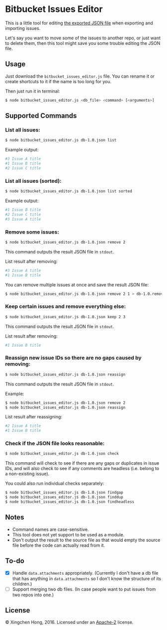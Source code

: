 Bitbucket Issues Editor
=======================

This is a little tool for editing [the exported JSON file](https://confluence.atlassian.com/x/eJG3Ew) when exporting and importing issues.

Let's say you want to move some of the issues to another repo, or just want to delete them, then this tool might save you some trouble editing the JSON file.

Usage
-----

Just download the `bitbucket_issues_editor.js` file. You can rename it or create shortcuts to it if the name is too long for you.

Then just run it in terminal:
```Bash
$ node bitbucket_issues_editor.js <db_file> <command> [<arguments>]
```

Supported Commands
------------------

### List all issues:
```Bash
$ node bitbucket_issues_editor.js db-1.0.json list
```

Example output:
```Bash
#3 Issue A title
#1 Issue B title
#2 Issue C title
```

### List all issues (sorted):
```Bash
$ node bitbucket_issues_editor.js db-1.0.json list sorted
```

Example output:
```Bash
#1 Issue B title
#2 Issue C title
#3 Issue A title
```

### Remove some issues:
```Bash
$ node bitbucket_issues_editor.js db-1.0.json remove 2
```

This command outputs the result JSON file in `stdout`.

List result after removing:
```Bash
#3 Issue A title
#1 Issue B title
```

You can remove multiple issues at once and save the result JSON file:
```Bash
$ node bitbucket_issues_editor.js db-1.0.json remove 2 1 > db-1.0.removed.json
```

### Keep certain issues and remove everything else:
```Bash
$ node bitbucket_issues_editor.js db-1.0.json keep 2 3
```

This command outputs the result JSON file in `stdout`.

List result after removing:
```Bash
#1 Issue B title
```

### Reassign new issue IDs so there are no gaps caused by removing:
```Bash
$ node bitbucket_issues_editor.js db-1.0.json reassign
```

This command outputs the result JSON file in `stdout`.

Example:
```Bash
$ node bitbucket_issues_editor.js db-1.0.json remove 2
$ node bitbucket_issues_editor.js db-1.0.json reassign
```

List result after reassigning:
```Bash
#2 Issue A title
#1 Issue B title
```

### Check if the JSON file looks reasonable:
```Bash
$ node bitbucket_issues_editor.js db-1.0.json check
```

This command will check to see if there are any gaps or duplicates in issue IDs, and will also check to see if any comments are headless (i.e. belong to a non-existing issue).

You could also run individual checks separately:
```Bash
$ node bitbucket_issues_editor.js db-1.0.json findgap
$ node bitbucket_issues_editor.js db-1.0.json finddup
$ node bitbucket_issues_editor.js db-1.0.json findheadless
```

Notes
-----

- Command names are case-sensitive.
- This tool does not yet support to be used as a module.
- Don't output the result to the source file as that would empty the source file before the code can actually read from it.

To-do
-----

- [x] Handle `data.attachments` appropriately. (Currently I don't have a db file that has anything in `data.attachments` so I don't know the structure of its children.)
- [ ] Support merging two db files. (In case people want to put issues from two repos into one.)

License
-------

© Xingchen Hong, 2016. Licensed under an [Apache-2](https://github.com/Zodiase/bitbucket-issues-editor/blob/master/LICENSE) license.
